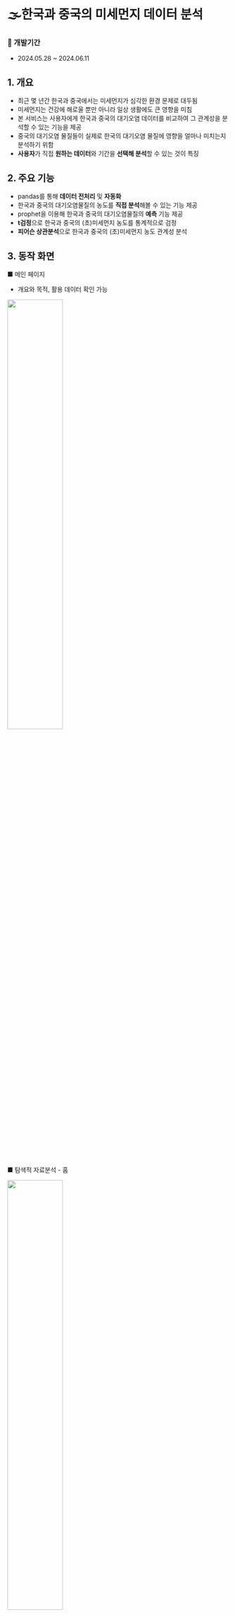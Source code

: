 # 🌫️한국과 중국의 미세먼지 데이터 분석

### 📅 개발기간
- 2024.05.28 ~ 2024.06.11

## 1. 개요
- 최근 몇 년간 한국과 중국에서는 미세먼지가 심각한 환경 문제로 대두됨
- 미세먼지는 건강에 해로울 뿐만 아니라 일상 생활에도 큰 영향을 미침
- 본 서비스는 사용자에게 한국과 중국의 대기오염 데이터를 비교하여 그 관계성을 분석할 수 있는 기능을 제공
- 중국의 대기오염 물질들이 실제로 한국의 대기오염 물질에 영향을 얼마나 미치는지 분석하기 위함
- **사용자**가 직접 **원하는 데이터**와 기간을 **선택해 분석**할 수 있는 것이 특징
  
## 2. 주요 기능
- pandas를 통해 **데이터 전처리** 및 **자동화**
- 한국과 중국의 대기오염물질의 농도를 **직접 분석**해볼 수 있는 기능 제공
- prophet을 이용해 한국과 중국의 대기오염물질의 **예측** 기능 제공
- **t검정**으로 한국과 중국의 (초)미세먼지 농도를 통계적으로 검정
- **피어슨 상관분석**으로 한국과 중국의 (초)미세먼지 농도 관계성 분석

## 3. 동작 화면
■ 메인 페이지
- 개요와 목적, 활용 데이터 확인 가능 
<img src="https://github.com/user-attachments/assets/d33f0d52-f415-4223-b2f1-76f7e0008a6e" width="50%" height="50%"/>

■ 탐색적 자료분석 - 홈

<img src="https://github.com/user-attachments/assets/2e9c2953-2023-4e6f-92b6-5de1a0ab9940" width="50%" height="50%"/>

- 각 탭에 대한 설명 확인 가능

■ 탐색적 자료분석 - 데이터 탐색

<img src="https://github.com/user-attachments/assets/381e190e-0f55-4f65-b43d-a2a42e0014d4" width="50%" height="50%"/>
<img src="https://github.com/user-attachments/assets/153004ed-f531-490a-bfef-3f36d3d9a061" width="50%" height="50%"/>

- 분석에 사용한 한국과 중국 대기오염 데이터를 행정구역, 연도, 월 별로 조회할 수 있는 기능 구현
- 조회된 데이터를 다운로드할 수 있는 기능 구현

■ 탐색적 자료분석 - 통계

<img src="https://github.com/user-attachments/assets/52bc531c-783f-41fb-90fb-4410882ee866" width="50%" height="50%"/>

- 두 국가의 행정구역별 데이터를 t-test 검정과 상관 분석을 해볼 수 있는 기능 구현

■ 탐색적 자료분석 - 지도

<img src="https://github.com/user-attachments/assets/c34a6f0d-9968-4ef8-9186-d8e4bb2ef68d" width="50%" height="50%"/>

- QGIS를 이용해 지도와 대기오염 수치를 비교해 확인할 수 있는 기능 구현 

■ 미래 데이터 예측

<img src="https://github.com/user-attachments/assets/e5779c32-c2c3-48dc-80cb-9fc5d706fca8" width="50%" height="50%"/>

- Prophet을 이용해 미래 데이터를 원하는 일 수 만큼 예측할 수 있는 기능 구현


■ 보고서

<img src="https://github.com/user-attachments/assets/1f0221a8-c4f7-4aab-871b-7fb79a29c622" width="50%" height="50%"/>
<img src="https://github.com/user-attachments/assets/83e020e2-7037-45ba-9d16-b30c69f9edbd" width="50%" height="50%"/>

- 전반적으로 서쪽 지역의 (초)미세먼지 농도가 높다는 것을 알 수 있음
- 서쪽 지역은 다른 지역보다 중국과 비교적 가까운 곳에 위치해 있기에 중국 미세먼지의 영향을 받을 것으로 추측. 
- 하지만 경북(포항), 부산, 울산은 서쪽 지역 못지않게 (초)미세먼지 농도가 높음
- 이는 중국의 미세먼지 영향을 받기 보다는 다른 이유가 있을 것으로 추측


